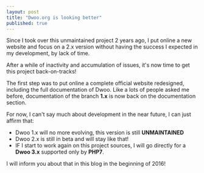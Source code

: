 ```yaml
---
layout: post
title: "Dwoo.org is looking better"
published: true
---
```


Since I took over this unmaintained project 2 years ago, I put online a new website and focus on a 2.x version without having the success I expected in my development, by lack of time.

After a while of inactivity and accumulation of issues, it's now time to get this project back-on-tracks!

The first step was to put online a complete official website redesigned, including the full documentation of Dwoo.
Like a lots of people asked me before, documentation of the branch **1.x** is now back on the documentation section.

For now, I can't say much about development in the near future, I can just affirm that:

* Dwoo 1.x will no more evolving, this version is still **UNMAINTAINED**
* Dwoo 2.x is still in beta and will stay like that!
* IF I start to work again on this project sources, I will go directly for a **Dwoo 3.x** supported only by **PHP7**.

I will inform you about that in this blog in the beginning of 2016!